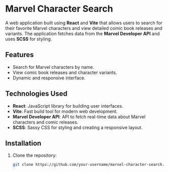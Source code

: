 # Marvel Character Search

A web application built using **React** and **Vite** that allows users to search for their favorite Marvel characters and view detailed comic book releases and variants. The application fetches data from the **Marvel Developer API** and uses **SCSS** for styling.

## Features
- Search for Marvel characters by name.
- View comic book releases and character variants.
- Dynamic and responsive interface.

## Technologies Used
- **React**: JavaScript library for building user interfaces.
- **Vite**: Fast build tool for modern web development.
- **Marvel Developer API**: API to fetch real-time data about Marvel characters and comic releases.
- **SCSS**: Sassy CSS for styling and creating a responsive layout.

## Installation

1. Clone the repository:

   ```bash
   git clone https://github.com/your-username/marvel-character-search.git
